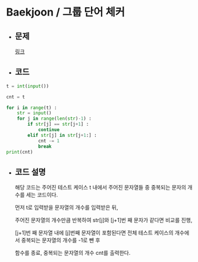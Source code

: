 # Baekjoon / 그룹 단어 체커

- ## 문제

  [링크](https://www.acmicpc.net/problem/1316)

- ## 코드

```Python
t = int(input())

cnt = t

for i in range(t) :
    str = input()
    for j in range(len(str)-1) :
        if str[j] == str[j+1] :
            continue
        elif str[j] in str[j+1:] :
            cnt -= 1
            break
print(cnt)
```

- ## 코드 설명

   해당 코드는 주어진 테스트 케이스 t 내에서 주어진 문자열들 중 중복되는 문자의 개수를 세는 코드이다.

  먼저 t로 입력받을 문자열의 개수를 입력받은 뒤,

  주어진 문자열의 개수만큼 반복하여 str[j]와 [j+1]번 째 문자가 같다면 비교를 진행,

  [j+1]번 째 문자열 내에 [j]번째 문자열이 포함된다면 전체 테스트 케이스의 개수에서 중복되는 문자열의 개수를 -1로 뺀 후

  함수를 종료, 중복되는 문자열의 개수 cnt를 출력한다.
